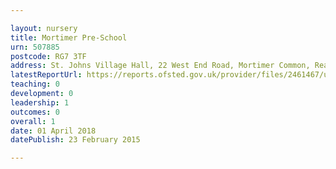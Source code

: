```yaml
---

layout: nursery
title: Mortimer Pre-School
urn: 507885
postcode: RG7 3TF
address: St. Johns Village Hall, 22 West End Road, Mortimer Common, Reading, Berkshire, RG7 3TF
latestReportUrl: https://reports.ofsted.gov.uk/provider/files/2461467/urn/507885.pdf
teaching: 0
development: 0
leadership: 1
outcomes: 0
overall: 1
date: 01 April 2018 
datePublish: 23 February 2015

---
```

